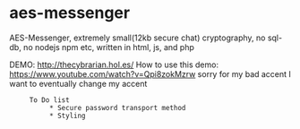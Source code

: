 # aes-messenger # 
AES-Messenger, extremely small(12kb secure chat) cryptography, no sql-db, no nodejs npm etc, written in html, js, and php

DEMO: http://thecybrarian.hol.es/
How to use this demo: https://www.youtube.com/watch?v=Qpi8zokMzrw
sorry for my bad accent I want to eventually change my accent

         To Do list
              * Secure password transport method
              * Styling


